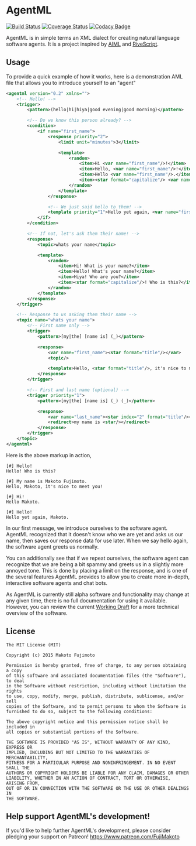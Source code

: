 # AgentML
[![Build Status](https://travis-ci.org/FujiMakoto/AgentML.svg?branch=release-v0.3.1)](https://travis-ci.org/FujiMakoto/AgentML)
[![Coverage Status](https://coveralls.io/repos/FujiMakoto/AgentML/badge.svg?branch=master&service=github)](https://coveralls.io/github/FujiMakoto/AgentML?branch=master)
[![Codacy Badge](https://api.codacy.com/project/badge/grade/1819ac43841641e9a1d0e680f6861566)](https://www.codacy.com/app/makoto_2/AgentML)


AgentML is in simple terms an XML dialect for creating natural language software agents. It is a project inspired by [AIML](http://www.alicebot.org/aiml.html) and [RiveScript](http://www.rivescript.com).

## Usage
To provide a quick example of how it works, here is a demonstration AML file that allows you to introduce yourself to an "agent"
```xml
<agentml version="0.2" xmlns="">
    <!-- Hello! -->
    <trigger>
        <pattern>(hello|hi|hiya|good evening|good morning)</pattern>

        <!-- Do we know this person already? -->
        <condition>
            <if name="first_name">
                <response priority="2">
                    <limit unit="minutes">3</limit>

                    <template>
                        <random>
                            <item>Hi <var name="first_name"/>!</item>
                            <item>Hello, <var name="first_name"/>!</item>
                            <item>Hello <var name="first_name"/>.</item>
                            <item><star format="capitalize"/> <var name="first_name"/>.</item>
                        </random>
                    </template>
                </response>

                <!-- We just said hello to them! -->
                <template priority="1">Hello yet again, <var name="first_name"/>.</template>
            </if>
        </condition>

        <!-- If not, let's ask them their name! -->
        <response>
            <topic>whats your name</topic>

            <template>
                <random>
                    <item>Hi! What is your name?</item>
                    <item>Hello! What's your name?</item>
                    <item>Hiya! Who are you?</item>
                    <item><star format="capitalize"/>! Who is this?</item>
                </random>
            </template>
        </response>
    </trigger>

    <!-- Response to us asking them their name -->
    <topic name="whats your name">
        <!-- First name only -->
        <trigger>
            <pattern>[my|the] [name is] (_)</pattern>

            <response>
                <var name="first_name"><star format="title"/></var>
                <topic/>

                <template>Hello, <star format="title"/>, it's nice to meet you!</template>
            </response>
        </trigger>

        <!-- First and last name (optional) -->
        <trigger priority="1">
            <pattern>[my|the] [name is] (_) (_)</pattern>

            <response>
                <var name="last_name"><star index="2" format="title"/></var>
                <redirect>my name is <star/></redirect>
            </response>
        </trigger>
    </topic>
</agentml>
```
Here is the above markup in action,
```
[#] Hello!
Hello! Who is this?

[#] My name is Makoto Fujimoto.
Hello, Makoto, it's nice to meet you!

[#] Hi!
Hello Makoto.

[#] Hello!
Hello yet again, Makoto.
```
In our first message, we introduce ourselves to the software agent. AgentML recognized that it doesn't know who we are yet and asks us our name, then saves our response data for use later. When we say hello again, the software agent greets us normally.

You can additionally see that if we repeat ourselves, the software agent can recognize that we are being a bit spammy and greets us in a slightly more annoyed tone. This is done by placing a limit on the response, and is one of the several features AgentML provides to allow you to create more in-depth, interactive software agents and chat bots.
 
As AgentML is currently still alpha software and functionality may change at any given time, there is no full documentation for using it available. However, you can review the current [Working Draft](https://github.com/FujiMakoto/AgentML/wiki/AgentML-0.2-Working-Draft) for a more technical overview of the software. 
 
## License
```
The MIT License (MIT)

Copyright (c) 2015 Makoto Fujimoto

Permission is hereby granted, free of charge, to any person obtaining a copy
of this software and associated documentation files (the "Software"), to deal
in the Software without restriction, including without limitation the rights
to use, copy, modify, merge, publish, distribute, sublicense, and/or sell
copies of the Software, and to permit persons to whom the Software is
furnished to do so, subject to the following conditions:

The above copyright notice and this permission notice shall be included in
all copies or substantial portions of the Software.

THE SOFTWARE IS PROVIDED "AS IS", WITHOUT WARRANTY OF ANY KIND, EXPRESS OR
IMPLIED, INCLUDING BUT NOT LIMITED TO THE WARRANTIES OF MERCHANTABILITY,
FITNESS FOR A PARTICULAR PURPOSE AND NONINFRINGEMENT. IN NO EVENT SHALL THE
AUTHORS OR COPYRIGHT HOLDERS BE LIABLE FOR ANY CLAIM, DAMAGES OR OTHER
LIABILITY, WHETHER IN AN ACTION OF CONTRACT, TORT OR OTHERWISE, ARISING FROM,
OUT OF OR IN CONNECTION WITH THE SOFTWARE OR THE USE OR OTHER DEALINGS IN
THE SOFTWARE.
```

## Help support AgentML's development!
If you'd like to help further AgentML's development, please consider pledging your support on Patreon!
https://www.patreon.com/FujiMakoto
